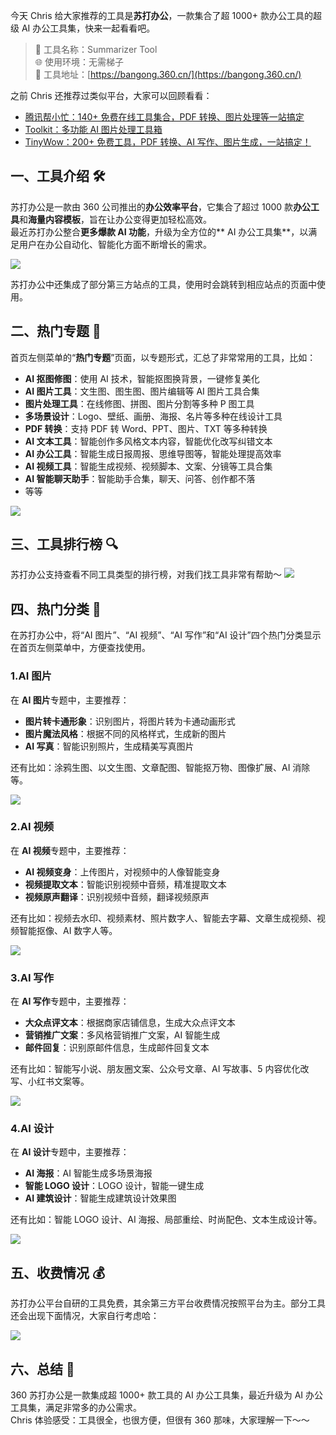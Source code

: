 今天 Chris 给大家推荐的工具是**苏打办公**，一款集合了超 1000+ 款办公工具的超级 AI 办公工具集，快来一起看看吧。

> 🌟 工具名称：Summarizer Tool  
> 🌐 使用环境：无需梯子  
> 🔗 工具地址：[https://bangong.360.cn/](https://bangong.360.cn/)

之前 Chris 还推荐过类似平台，大家可以回顾看看：

- [腾讯帮小忙：140+ 免费在线工具集合，PDF 转换、图片处理等一站搞定](https://mp.weixin.qq.com/s/i-5ViJwakqJwbgWtbIr-CQ)
- [Toolkit：多功能 AI 图片处理工具箱](https://mp.weixin.qq.com/s/i2JkqwgeUIfplvKkIX4PAA)
- [TinyWow：200+ 免费工具，PDF 转换、AI 写作、图片生成，一站搞定！](https://mp.weixin.qq.com/s/zrFOQPkD9V_iBjfSnXLpsQ)

## 一、工具介绍 🛠️

苏打办公是一款由 360 公司推出的**办公效率平台**，它集合了超过 1000 款**办公工具**和**海量内容模板**，旨在让办公变得更加轻松高效。  
最近苏打办公整合**更多爆款 AI 功能**，升级为全方位的** AI 办公工具集**，以满足用户在办公自动化、智能化方面不断增长的需求。

![](https://cdn.nlark.com/yuque/0/2024/png/186051/1716477899622-cfca2941-e8ef-492d-8883-26cf38e71b7a.png#averageHue=%23e6ddaa&clientId=ud8d24829-5071-4&from=paste&height=1746&id=ud65540a2&originHeight=1746&originWidth=3344&originalType=binary&ratio=2&rotation=0&showTitle=false&size=1757280&status=done&style=none&taskId=u0424f5a8-c28f-402a-aabd-c3f6ad59aea&title=&width=3344)

苏打办公中还集成了部分第三方站点的工具，使用时会跳转到相应站点的页面中使用。

## 二、热门专题 🚀

首页左侧菜单的“**热门专题**”页面，以专题形式，汇总了非常常用的工具，比如：

- **AI 抠图修图**：使用 AI 技术，智能抠图换背景，一键修复美化
- **AI 图片工具**：文生图、图生图、图片编辑等 AI 图片工具合集
- **图片处理工具**：在线修图、拼图、图片分割等多种 P 图工具
- **多场景设计**：Logo、壁纸、画册、海报、名片等多种在线设计工具
- **PDF 转换**：支持 PDF 转 Word、PPT、图片、TXT 等多种转换
- **AI 文本工具**：智能创作多风格文本内容，智能优化改写纠错文本
- **AI 办公工具**：智能生成日报周报、思维导图等，智能处理提高效率
- **AI 视频工具**：智能生成视频、视频脚本、文案、分镜等工具合集
- **AI 智能聊天助手**：智能助手合集，聊天、问答、创作都不落
- 等等

![](https://cdn.nlark.com/yuque/0/2024/png/186051/1716478200503-72778940-17c1-4b0f-aeea-c4ffd35b3521.png#averageHue=%23bbb375&clientId=ud8d24829-5071-4&from=paste&height=1466&id=u8e8ada08&originHeight=1466&originWidth=3100&originalType=binary&ratio=2&rotation=0&showTitle=false&size=1976434&status=done&style=none&taskId=u95dcd514-81dd-43ed-ae41-a2cee9adcb3&title=&width=3100)

## 三、工具排行榜 🔍

苏打办公支持查看不同工具类型的排行榜，对我们找工具非常有帮助～
![](https://cdn.nlark.com/yuque/0/2024/png/186051/1716478528256-aa344671-5507-49ee-a8b8-684e5699007f.png#averageHue=%23b9925c&clientId=ud8d24829-5071-4&from=paste&height=1744&id=u3bcad158&originHeight=1744&originWidth=3358&originalType=binary&ratio=2&rotation=0&showTitle=false&size=1800764&status=done&style=none&taskId=ua2751f5e-52dd-4a90-93d4-4a730d985af&title=&width=3358)

## 四、热门分类 🍭

在苏打办公中，将“AI 图片”、“AI 视频”、“AI 写作”和“AI 设计”四个热门分类显示在首页左侧菜单中，方便查找使用。

### 1.AI 图片

在 **AI 图片**专题中，主要推荐：

- **图片转卡通形象**：识别图片，将图片转为卡通动画形式
- **图片魔法风格**：根据不同的风格样式，生成新的图片
- **AI 写真**：智能识别照片，生成精美写真图片

还有比如：涂鸦生图、以文生图、文章配图、智能抠万物、图像扩展、AI 消除等。

![](https://cdn.nlark.com/yuque/0/2024/png/186051/1716479003200-bd470c6c-54b6-4915-8308-7b108c527800.png#averageHue=%23c4b79e&clientId=ud8d24829-5071-4&from=paste&height=1896&id=u4b491b1d&originHeight=1896&originWidth=3632&originalType=binary&ratio=2&rotation=0&showTitle=false&size=4068700&status=done&style=none&taskId=u5871ba67-8d53-4d22-979b-c0420c446d3&title=&width=3632)

### 2.AI 视频

在 **AI 视频**专题中，主要推荐：

- **AI 视频变身**：上传图片，对视频中的人像智能变身
- **视频提取文本**：智能识别视频中音频，精准提取文本
- **视频原声翻译**：识别视频中音频，翻译视频原声

还有比如：视频去水印、视频素材、照片数字人、智能去字幕、文章生成视频、视频智能抠像、AI 数字人等。

![](https://cdn.nlark.com/yuque/0/2024/png/186051/1716479402948-f66757c6-ef1c-469f-a300-953d19f31c07.png#averageHue=%2368735d&clientId=ud8d24829-5071-4&from=paste&height=1918&id=ud9c8b838&originHeight=1918&originWidth=3640&originalType=binary&ratio=2&rotation=0&showTitle=false&size=3467109&status=done&style=none&taskId=u8e903ee5-6891-4c0a-b218-2c28a19e8d2&title=&width=3640)

### 3.AI 写作

在 **AI 写作**专题中，主要推荐：

- **大众点评文本**：根据商家店铺信息，生成大众点评文本
- **营销推广文案**：多风格营销推广文案，AI 智能生成
- **邮件回复**：识别原邮件信息，生成邮件回复文本

还有比如：智能写小说、朋友圈文案、公众号文章、AI 写故事、5 内容优化改写、小红书文案等。

![](https://cdn.nlark.com/yuque/0/2024/png/186051/1716479460077-810cebac-b6bb-45fc-858e-8496e1df71b3.png#averageHue=%23c8ebcd&clientId=ud8d24829-5071-4&from=paste&height=1928&id=uf60cd37c&originHeight=1928&originWidth=3656&originalType=binary&ratio=2&rotation=0&showTitle=false&size=2615017&status=done&style=none&taskId=ubfb38f0a-47d2-4998-90c0-19279b40e59&title=&width=3656)

### 4.AI 设计

在 **AI 设计**专题中，主要推荐：

- **AI 海报**：AI 智能生成多场景海报
- **智能 LOGO 设计**：LOGO 设计，智能一键生成
- **AI 建筑设计**：智能生成建筑设计效果图

还有比如：智能 LOGO 设计、AI 海报、局部重绘、时尚配色、文本生成设计等。

![](https://cdn.nlark.com/yuque/0/2024/png/186051/1716479569677-3767b6ea-89e6-40cf-ab03-f8b9e974eeff.png#averageHue=%23d2c392&clientId=ud8d24829-5071-4&from=paste&height=1920&id=u0b938057&originHeight=1920&originWidth=3656&originalType=binary&ratio=2&rotation=0&showTitle=false&size=2319385&status=done&style=none&taskId=ub6690178-f55c-4824-a3c8-a0187c50728&title=&width=3656)

## 五、收费情况 💰

苏打办公平台自研的工具免费，其余第三方平台收费情况按照平台为主。部分工具还会出现下面情况，大家自行考虑哈：

![](https://cdn.nlark.com/yuque/0/2024/png/186051/1716479887001-47a9b529-9a3c-4388-be54-b2185342bfea.png#averageHue=%238d86b7&clientId=ud8d24829-5071-4&from=paste&height=1810&id=uae911c32&originHeight=1810&originWidth=3254&originalType=binary&ratio=2&rotation=0&showTitle=false&size=4407255&status=done&style=none&taskId=u2b2481b6-c2ca-489c-955a-e9fe88bcb34&title=&width=3254)

## 六、总结 📝

360 苏打办公是一款集成超 1000+ 款工具的 AI 办公工具集，最近升级为 AI 办公工具集，满足非常多的办公需求。  
Chris 体验感受：工具很全，也很方便，但很有 360 那味，大家理解一下～～
